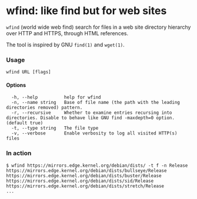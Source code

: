 # wfind: like find but for web sites

`wfind` (world wide web find) search for files in a web site directory hierarchy over HTTP and HTTPS, through HTML references.

The tool is inspired by GNU `find(1)` and `wget(1)`.

### Usage

```
wfind URL [flags]
```

#### Options

```
  -h, --help          help for wfind
  -n, --name string   Base of file name (the path with the leading directories removed) pattern.
  -r, --recursive     Whether to examine entries recursing into directories. Disable to behave like GNU find -maxdepth=0 option. (default true)
  -t, --type string   The file type
  -v, --verbose       Enable verbosity to log all visited HTTP(s) files
```

### In action

```shell
$ wfind https://mirrors.edge.kernel.org/debian/dists/ -t f -n Release
https://mirrors.edge.kernel.org/debian/dists/bullseye/Release
https://mirrors.edge.kernel.org/debian/dists/buster/Release
https://mirrors.edge.kernel.org/debian/dists/sid/Release
https://mirrors.edge.kernel.org/debian/dists/stretch/Release
...
```
